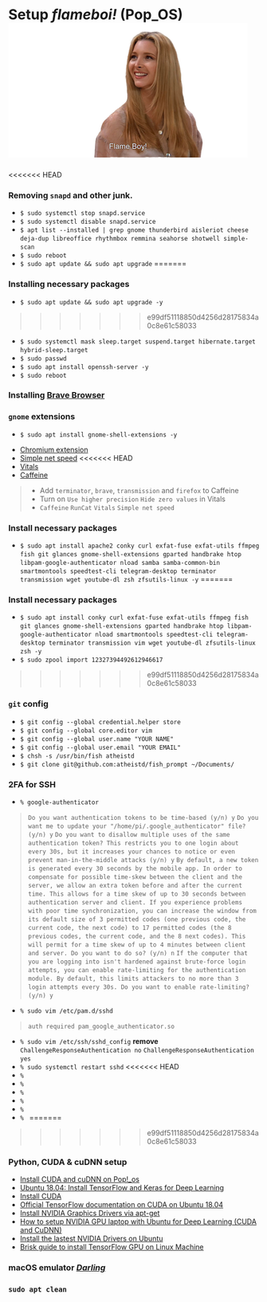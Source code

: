 # Setup *flameboi!* (Pop_OS) ![flameboi! image](https://github.com/atheistd/atheistd.github.io/raw/master/assets/flameboi/flameboi-small.png)
<<<<<<< HEAD
### Removing `snapd` and other junk.
- `$ sudo systemctl stop snapd.service`
- `$ sudo systemctl disable snapd.service`
- ```$ apt list --installed | grep gnome thunderbird aisleriot cheese deja-dup libreoffice rhythmbox remmina seahorse shotwell simple-scan```
- `$ sudo reboot`
- `$ sudo apt update && sudo apt upgrade`
=======

### Installing necessary packages

- `$ sudo apt update && sudo apt upgrade -y`
>>>>>>> e99df51118850d4256d28175834a0c8e61c58033
- `$ sudo systemctl mask sleep.target suspend.target hibernate.target hybrid-sleep.target`
- `$ sudo passwd`
- `$ sudo apt install openssh-server -y`
- `$ sudo reboot`
### Installing [Brave Browser](https://brave-browser.readthedocs.io/en/latest/installing-brave.html#linux)
### `gnome` extensions
- `$ sudo apt install gnome-shell-extensions -y`
* [Chromium extension](https://chrome.google.com/webstore/detail/gnome-shell-integration/gphhapmejobijbbhgpjhcjognlahblep)
* [Simple net speed](https://extensions.gnome.org/extension/1085/simple-net-speed/)
<<<<<<< HEAD
* [Vitals](https://extensions.gnome.org/extension/1460/vitals/)
* [Caffeine](https://extensions.gnome.org/extension/517/caffeine/)
> - Add `terminator`, `brave`, `transmission` and `firefox` to Caffeine
> - Turn on `Use higher precision` `Hide zero values` in Vitals
> - `Caffeine` `RunCat` `Vitals` `Simple net speed`
### Install necessary packages
- ```$ sudo apt install apache2 conky curl exfat-fuse exfat-utils ffmpeg fish git glances gnome-shell-extensions gparted handbrake htop libpam-google-authenticator nload samba samba-common-bin smartmontools speedtest-cli telegram-desktop terminator transmission wget youtube-dl zsh zfsutils-linux -y```
=======



### Install necessary packages

- ```$ sudo apt install conky curl exfat-fuse exfat-utils ffmpeg fish git glances gnome-shell-extensions gparted handbrake htop libpam-google-authenticator nload smartmontools speedtest-cli telegram-desktop terminator transmission vim wget youtube-dl zfsutils-linux zsh -y```
- `$ sudo zpool import 12327394492612946617`



>>>>>>> e99df51118850d4256d28175834a0c8e61c58033
### `git` config
- `$ git config --global credential.helper store`
- `$ git config --global core.editor vim`
- `$ git config --global user.name "YOUR NAME"`
- `$ git config --global user.email "YOUR EMAIL"`
- `$ chsh -s /usr/bin/fish atheistd`
- `$ git clone git@github.com:atheistd/fish_prompt ~/Documents/`
### 2FA for SSH
- `% google-authenticator`
> `Do you want authentication tokens to be time-based (y/n) y`
> `Do you want me to update your "/home/pi/.google_authenticator" file? (y/n) y`
> `Do you want to disallow multiple uses of the same authentication
token? This restricts you to one login about every 30s, but it increases
your chances to notice or even prevent man-in-the-middle attacks (y/n) y`
> `By default, a new token is generated every 30 seconds by the mobile app.
In order to compensate for possible time-skew between the client and the server,
we allow an extra token before and after the current time. This allows for a
time skew of up to 30 seconds between authentication server and client. If you
experience problems with poor time synchronization, you can increase the window
from its default size of 3 permitted codes (one previous code, the current
code, the next code) to 17 permitted codes (the 8 previous codes, the current
code, and the 8 next codes). This will permit for a time skew of up to 4 minutes
between client and server.
Do you want to do so? (y/n) n`
> `If the computer that you are logging into isn't hardened against brute-force
login attempts, you can enable rate-limiting for the authentication module.
By default, this limits attackers to no more than 3 login attempts every 30s.
Do you want to enable rate-limiting? (y/n) y`
- `% sudo vim /etc/pam.d/sshd`
> `auth required pam_google_authenticator.so`
- `% sudo vim /etc/ssh/sshd_config`
<b>remove</b> `ChallengeResponseAuthentication no`
`ChallengeResponseAuthentication yes`
- `% sudo systemctl restart sshd`
<<<<<<< HEAD
- `% `
- `% `
- `% `
- `% `
- `% `
- `% `
=======



>>>>>>> e99df51118850d4256d28175834a0c8e61c58033
### Python, CUDA & cuDNN setup
* [Install CUDA and cuDNN on Pop!_os](https://support.system76.com/articles/cuda/)
* [Ubuntu 18.04: Install TensorFlow and Keras for Deep Learning](https://www.pyimagesearch.com/2019/01/30/ubuntu-18-04-install-tensorflow-and-keras-for-deep-learning/)
* [Install CUDA](https://gist.github.com/mikaelhg/cae5b7938aa3dfdf3d06a40739f2f3f4#file-cuda-install-md)
* [Official TensorFlow documentation on CUDA on Ubuntu 18.04](https://www.tensorflow.org/install/gpu#ubuntu_1804_cuda_101)
* [Install NVIDIA Graphics Drivers via apt-get](https://gist.github.com/wangruohui/df039f0dc434d6486f5d4d098aa52d07#install-nvidia-graphics-driver-via-apt-get)
* [How to setup NVIDIA GPU laptop with Ubuntu for Deep Learning (CUDA and CuDNN)](https://lazyprogrammer.me/how-to-setup-nvidia-gpu-laptop-with-ubuntu-for-deep-learning-cuda-and-cudnn/)
* [Install the lastest NVIDIA Drivers on Ubuntu](https://www.maketecheasier.com/install-nvidia-drivers-ubuntu/)
* [Brisk guide to install TensorFlow GPU on Linux Machine](https://medium.com/@redowan/no-bullshit-guide-on-installing-tensorflow-gpu-ubuntu-18-04-18-10-238924cc4a6a)
### macOS emulator [*Darling*](https://www.darlinghq.org/)
### `sudo apt clean`
